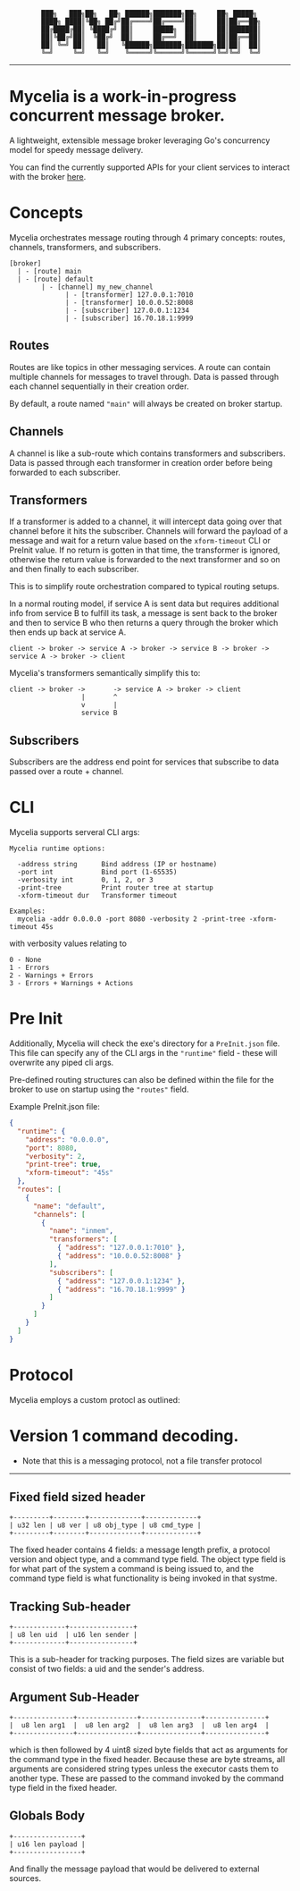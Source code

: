             ███╗   ███╗██╗   ██╗ ██████╗███████╗██╗     ██╗ █████╗
            ████╗ ████║╚██╗ ██╔╝██╔════╝██╔════╝██║     ██║██╔══██╗
            ██╔████╔██║ ╚████╔╝ ██║     █████╗  ██║     ██║███████║
            ██║╚██╔╝██║  ╚██╔╝  ██║     ██╔══╝  ██║     ██║██╔══██║
            ██║ ╚═╝ ██║   ██║   ╚██████╗███████╗███████╗██║██║  ██║
            ╚═╝     ╚═╝   ╚═╝    ╚═════╝╚══════╝╚══════╝╚═╝╚═╝  ╚═╝
--------------------------------------------------------------------------------
# Mycelia is a work-in-progress concurrent message broker.

A lightweight, extensible message broker leveraging Go's concurrency model for
speedy message delivery.

You can find the currently supported APIs for your client services to interact
with the broker [here](https://github.com/orgs/SignalWeave/repositories).

# Concepts

Mycelia orchestrates message routing through 4 primary concepts: routes,
channels, transformers, and subscribers.

```
[broker]
  | - [route] main
  | - [route] default
        | - [channel] my_new_channel
              | - [transformer] 127.0.0.1:7010
              | - [transformer] 10.0.0.52:8008
              | - [subscriber] 127.0.0.1:1234
              | - [subscriber] 16.70.18.1:9999
```

## Routes

Routes are like topics in other messaging services. A route can contain multiple
channels for messages to travel through. Data is passed through each channel
sequentially in their creation order.

By default, a route named `"main"` will always be created on broker startup.

## Channels

A channel is like a sub-route which contains transformers and subscribers. Data
is passed through each transformer in creation order before being forwarded to
each subscriber.

## Transformers

If a transformer is added to a channel, it will intercept data going over that
channel before it hits the subscriber. Channels will forward the payload of a
message and wait for a return value based on the `xform-timeout` CLI or PreInit
value. If no return is gotten in that time, the transformer is ignored,
otherwise the return value is forwarded to the next transformer and so on and
then finally to each subscriber.

This is to simplify route orchestration compared to typical routing setups.

In a normal routing model, if service A is sent data but requires additional
info from service B to fulfill its task, a message is sent back to the broker
and then to service B who then returns a query through the broker which then
ends up back at service A.

```
client -> broker -> service A -> broker -> service B -> broker -> service A -> broker -> client
```

Mycelia's transformers semantically simplify this to:

```
client -> broker ->       -> service A -> broker -> client
                  |       ^
                  v       |
                  service B
```

## Subscribers

Subscribers are the address end point for services that subscribe to data passed
over a route + channel.

# CLI

Mycelia supports serveral CLI args:

```
Mycelia runtime options:

  -address string      Bind address (IP or hostname)
  -port int            Bind port (1-65535)
  -verbosity int       0, 1, 2, or 3
  -print-tree          Print router tree at startup
  -xform-timeout dur   Transformer timeout

Examples:
  mycelia -addr 0.0.0.0 -port 8080 -verbosity 2 -print-tree -xform-timeout 45s
```

with verbosity values relating to
```
0 - None
1 - Errors
2 - Warnings + Errors
3 - Errors + Warnings + Actions
```

# Pre Init

Additionally, Mycelia will check the exe's directory for a `PreInit.json` file.
This file can specify any of the CLI args in the `"runtime"` field - these will
overwrite any piped cli args.

Pre-defined routing structures can also be defined within the file for the
broker to use on startup using the `"routes"` field.

Example PreInit.json file:
```json
{
  "runtime": {
    "address": "0.0.0.0",
    "port": 8080,
    "verbosity": 2,
    "print-tree": true,
    "xform-timeout": "45s"
  },
  "routes": [
    {
      "name": "default",
      "channels": [
        {
          "name": "inmem",
          "transformers": [
            { "address": "127.0.0.1:7010" },
            { "address": "10.0.0.52:8008" }
          ],
          "subscribers": [
            { "address": "127.0.0.1:1234" },
            { "address": "16.70.18.1:9999" }
          ]
        }
      ]
    }
  ]
}
```

# Protocol

Mycelia employs a custom protocl as outlined:

# Version 1 command decoding.

* Note that this is a messaging protocol, not a file transfer protocol
-----------------------------------------------------------------------------

## Fixed field sized header
```
+---------+--------+-------------+-------------+
| u32 len | u8 ver | u8 obj_type | u8 cmd_type |
+---------+--------+-------------+-------------+
```
The fixed header contains 4 fields: a message length prefix, a protocol version
and object type, and a command type field.
The object type field is for what part of the system a command is being issued
to, and the command type field is what functionality is being invoked in that
systme.

## Tracking Sub-header
```
+-------------+----------------+
| u8 len uid  | u16 len sender |
+-------------+----------------+
```
This is a sub-header for tracking purposes. The field sizes are variable but
consist of two fields: a uid and the sender's address.

## Argument Sub-Header
```
+---------------+---------------+---------------+---------------+
|  u8 len arg1  |  u8 len arg2  |  u8 len arg3  |  u8 len arg4  |
+---------------+---------------+---------------+---------------+
```
which is then followed by 4 uint8 sized byte fields that act as arguments for
the command type in the fixed header.
Because these are byte streams, all arguments are considered string types
unless the executor casts them to another type.
These are passed to the command invoked by the command type field in the fixed
header.

## Globals Body
```
+-----------------+
| u16 len payload |
+-----------------+
```
And finally the message payload that would be delivered to external sources.
